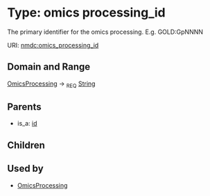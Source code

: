 
# Type: omics processing_id


The primary identifier for the omics processing. E.g. GOLD:GpNNNN

URI: [nmdc:omics_processing_id](https://microbiomedata/meta/omics_processing_id)


## Domain and Range

[OmicsProcessing](OmicsProcessing.md) ->  <sub>REQ</sub> [String](types/String.md)

## Parents

 *  is_a: [id](id.md)

## Children


## Used by

 * [OmicsProcessing](OmicsProcessing.md)
